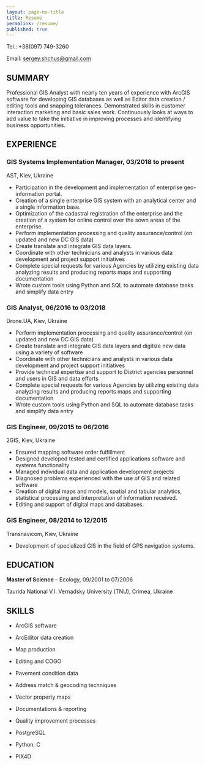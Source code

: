 ```yaml
---
layout: page-no-title
title: Resume
permalink: /resume/
published: true
---
```




Tel.: 	+38(097) 749-3260  

Email: 	[sergey.shchus@gmail.com](mailto:sergeyshchus@gmail.com) 

## SUMMARY
Professional GIS Analyst with nearly ten years of experience with ArcGIS software for developing GIS databases as well as Editor data creation / editing tools and snapping tolerances. Demonstrated skills in customer interaction marketing and basic sales work. Continuously looks at ways to add value to take the initiative in improving processes and identifying business opportunities.

## EXPERIENCE

### GIS Systems Implementation Manager, 03/2018 to present
AST, Kiev, Ukraine


- Participation in the development and implementation of enterprise geo-information portal. 
- Creation of a single enterprise GIS system with an analytical center and a single information base. 
- Optimization of the cadastral registration of the enterprise and the creation of a system for online control over the sown areas of the enterprise.
- Perform implementation processing and quality assurance/control (on updated and new DC GIS data)
- Create translate and integrate GIS data layers.
- Coordinate with other technicians and analysts in various data development and project support initiatives
- Complete special requests for various Agencies by utilizing existing data analyzing results and producing reports maps and supporting documentation
- Wrote custom tools using Python and SQL to automate database tasks and simplify data entry


### GIS Analyst, 06/2016 to 03/2018
Drone.UA, Kiev, Ukraine

- Perform implementation processing and quality assurance/control (on updated and new DC GIS data)
- Create translate and integrate GIS data layers and digitize new data using a variety of software
- Coordinate with other technicians and analysts in various data development and project support initiatives
- Provide technical expertise and support to District agencies personnel and users in GIS and data efforts
- Complete special requests for various Agencies by utilizing existing data analyzing results and producing reports maps and supporting documentation
- Wrote custom tools using Python and SQL to automate database tasks and simplify data entry


### GIS Engineer, 09/2015 to 06/2016
2GIS, Kiev, Ukraine

- Ensured mapping software order fulfillment
- Designed developed tested and certified applications software and systems functionality
- Managed individual data and application development projects
- Diagnosed problems experienced with the use of GIS and related software
- Creation of digital maps and models, spatial and tabular analytics, statistical processing and interpretation of information received.
- Editing and support of digital maps and databases.
 
 
### GIS Engineer, 08/2014 to 12/2015
Transnavicom, Kiev, Ukraine

- Development of specialized GIS in the field of GPS navigation systems. 


## EDUCATION

**Master of Science** – Ecology, 09/2001 to 07/2006

Taurida National V.I. Vernadsky University (TNU), Crimea,  Ukraine


## SKILLS

- ArcGIS software
- ArcEditor data creation
- Map production
- Editing and COGO

- Pavement condition data
- Address match & geocoding techniques
- Vector property maps
- Documentations & reporting

- Quality improvement processes
- PostgreSQL
- Python, C
- PIX4D




